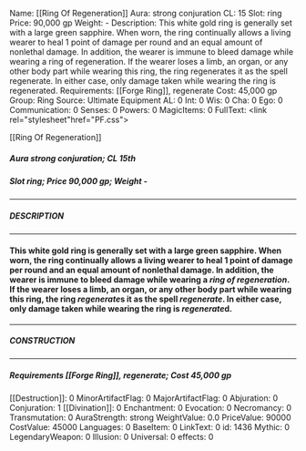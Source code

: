 Name: [[Ring Of Regeneration]]
Aura: strong conjuration
CL: 15
Slot: ring
Price: 90,000 gp
Weight: -
Description: This white gold ring is generally set with a large green sapphire. When worn, the ring continually allows a living wearer to heal 1 point of damage per round and an equal amount of nonlethal damage. In addition, the wearer is immune to bleed damage while wearing a ring of regeneration. If the wearer loses a limb, an organ, or any other body part while wearing this ring, the ring regenerates it as the spell regenerate. In either case, only damage taken while wearing the ring is regenerated.
Requirements: [[Forge Ring]], regenerate
Cost: 45,000 gp
Group: Ring
Source: Ultimate Equipment
AL: 0
Int: 0
Wis: 0
Cha: 0
Ego: 0
Communication: 0
Senses: 0
Powers: 0
MagicItems: 0
FullText: <link rel="stylesheet"href="PF.css"><div class="heading"><p class="alignleft">[[Ring Of Regeneration]]</p><div style="clear: both;"></div></div><div><h5><b>Aura </b>strong conjuration; <b>CL </b>15th</h5><h5><b>Slot </b>ring; <b>Price </b>90,000 gp; <b>Weight </b>-</h5></div><hr/><div><h5><b>DESCRIPTION</b></h5></div><hr/><div><h4><p>This white gold ring is generally set with a large green sapphire. When worn, the ring continually allows a living wearer to heal 1 point of damage per round and an equal amount of nonlethal damage. In addition, the wearer is immune to bleed damage while wearing a <i>ring of regeneration</i>. If the wearer loses a limb, an organ, or any other body part while wearing this ring, the ring <i>regenerate</i>s it as the spell <i>regenerate</i>. In either case, only damage taken while wearing the ring is <i>regenerate</i>d.</p></h4></div><hr/><div><h5><b>CONSTRUCTION</b></h5></div><hr/><div><h5><b>Requirements </b>[[Forge Ring]], <i>regenerate</i>; <b>Cost </b>45,000 gp</h5></div>
[[Destruction]]: 0
MinorArtifactFlag: 0
MajorArtifactFlag: 0
Abjuration: 0
Conjuration: 1
[[Divination]]: 0
Enchantment: 0
Evocation: 0
Necromancy: 0
Transmutation: 0
AuraStrength: strong
WeightValue: 0.0
PriceValue: 90000
CostValue: 45000
Languages: 0
BaseItem: 0
LinkText: 0
id: 1436
Mythic: 0
LegendaryWeapon: 0
Illusion: 0
Universal: 0
effects: 0
